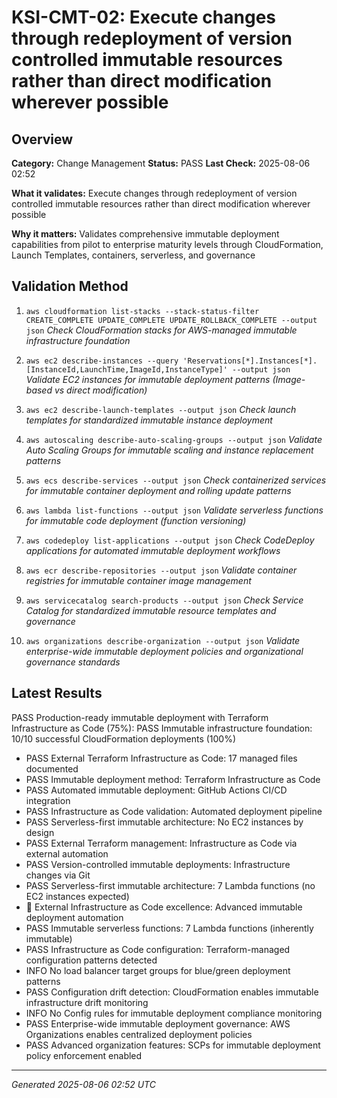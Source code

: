 # KSI-CMT-02: Execute changes through redeployment of version controlled immutable resources rather than direct modification wherever possible

## Overview

**Category:** Change Management
**Status:** PASS
**Last Check:** 2025-08-06 02:52

**What it validates:** Execute changes through redeployment of version controlled immutable resources rather than direct modification wherever possible

**Why it matters:** Validates comprehensive immutable deployment capabilities from pilot to enterprise maturity levels through CloudFormation, Launch Templates, containers, serverless, and governance

## Validation Method

1. `aws cloudformation list-stacks --stack-status-filter CREATE_COMPLETE UPDATE_COMPLETE UPDATE_ROLLBACK_COMPLETE --output json`
   *Check CloudFormation stacks for AWS-managed immutable infrastructure foundation*

2. `aws ec2 describe-instances --query 'Reservations[*].Instances[*].[InstanceId,LaunchTime,ImageId,InstanceType]' --output json`
   *Validate EC2 instances for immutable deployment patterns (Image-based vs direct modification)*

3. `aws ec2 describe-launch-templates --output json`
   *Check launch templates for standardized immutable instance deployment*

4. `aws autoscaling describe-auto-scaling-groups --output json`
   *Validate Auto Scaling Groups for immutable scaling and instance replacement patterns*

5. `aws ecs describe-services --output json`
   *Check containerized services for immutable container deployment and rolling update patterns*

6. `aws lambda list-functions --output json`
   *Validate serverless functions for immutable code deployment (function versioning)*

7. `aws codedeploy list-applications --output json`
   *Check CodeDeploy applications for automated immutable deployment workflows*

8. `aws ecr describe-repositories --output json`
   *Validate container registries for immutable container image management*

9. `aws servicecatalog search-products --output json`
   *Check Service Catalog for standardized immutable resource templates and governance*

10. `aws organizations describe-organization --output json`
   *Validate enterprise-wide immutable deployment policies and organizational governance standards*

## Latest Results

PASS Production-ready immutable deployment with Terraform Infrastructure as Code (75%): PASS Immutable infrastructure foundation: 10/10 successful CloudFormation deployments (100%)
- PASS External Terraform Infrastructure as Code: 17 managed files documented
- PASS Immutable deployment method: Terraform Infrastructure as Code
- PASS Automated immutable deployment: GitHub Actions CI/CD integration
- PASS Infrastructure as Code validation: Automated deployment pipeline
- PASS Serverless-first immutable architecture: No EC2 instances by design
- PASS External Terraform management: Infrastructure as Code via external automation
- PASS Version-controlled immutable deployments: Infrastructure changes via Git
- PASS Serverless-first immutable architecture: 7 Lambda functions (no EC2 instances expected)
- 🎯 External Infrastructure as Code excellence: Advanced immutable deployment automation
- PASS Immutable serverless functions: 7 Lambda functions (inherently immutable)
- PASS Infrastructure as Code configuration: Terraform-managed configuration patterns detected
- INFO No load balancer target groups for blue/green deployment patterns
- PASS Configuration drift detection: CloudFormation enables immutable infrastructure drift monitoring
- INFO No Config rules for immutable deployment compliance monitoring
- PASS Enterprise-wide immutable deployment governance: AWS Organizations enables centralized deployment policies
- PASS Advanced organization features: SCPs for immutable deployment policy enforcement enabled

---
*Generated 2025-08-06 02:52 UTC*